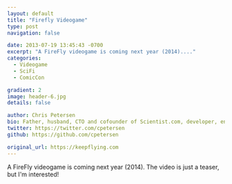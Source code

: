```yaml
---
layout: default
title: "Firefly Videogame"
type: post
navigation: false

date: 2013-07-19 13:45:43 -0700
excerpt: "A FireFly videogame is coming next year (2014)...."
categories:
  - Videogame
  - SciFi
  - ComicCon

gradient: 2
image: header-6.jpg
details: false

author: Chris Petersen
bio: Father, husband, CTO and cofounder of Scientist.com, developer, entrepreneur and technologist.
twitter: https://twitter.com/cpetersen
github: https://github.com/cpetersen

original_url: https://keepflying.com
---
```



A FireFly videogame is coming next year (2014). The video is just a teaser, but I'm interested!

